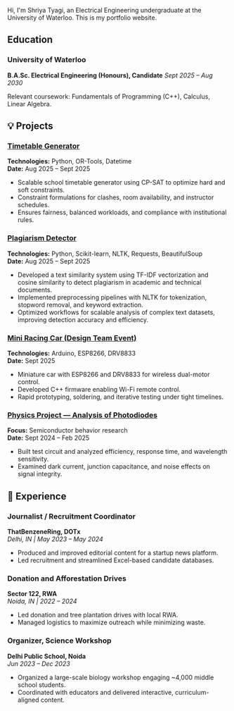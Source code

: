Hi, I'm Shriya Tyagi, an Electrical Engineering undergraduate at the University of Waterloo. This is my portfolio website.

## Education

### University of Waterloo  
**B.A.Sc. Electrical Engineering (Honours), Candidate** _Sept 2025 – Aug 2030_

Relevant coursework: Fundamentals of Programming (C++), Calculus, Linear Algebra.

## 💡 Projects

### [Timetable Generator](/timetable-generator)  
**Technologies:** Python, OR-Tools, Datetime  
**Date:** Aug 2025 – Sept 2025  

- Scalable school timetable generator using CP-SAT to optimize hard and soft constraints.  
- Constraint formulations for clashes, room availability, and instructor schedules.  
- Ensures fairness, balanced workloads, and compliance with institutional rules.

### [Plagiarism Detector](/plagiarism-detector)  
**Technologies:** Python, Scikit-learn, NLTK, Requests, BeautifulSoup  
**Date:** Aug 2025 – Sept 2025  

- Developed a text similarity system using TF-IDF vectorization and cosine similarity to detect plagiarism in academic and technical documents.  
- Implemented preprocessing pipelines with NLTK for tokenization, stopword removal, and keyword extraction.  
- Optimized workflows for scalable analysis of complex text datasets, improving detection accuracy and efficiency.

### [Mini Racing Car (Design Team Event)](/racing-car)  
**Technologies:** Arduino, ESP8266, DRV8833  
**Date:** Sept 2025  

- Miniature car with ESP8266 and DRV8833 for wireless dual-motor control.  
- Developed C++ firmware enabling Wi-Fi remote control.  
- Rapid prototyping, soldering, and iterative testing under tight timelines.

### [Physics Project — Analysis of Photodiodes](/photodiode-research)  
**Focus:** Semiconductor behavior research  
**Date:** Sept 2024 – Feb 2025  

- Built test circuit and analyzed efficiency, response time, and wavelength sensitivity.  
- Examined dark current, junction capacitance, and noise effects on signal integrity.

## 💼 Experience

### Journalist / Recruitment Coordinator  
**ThatBenzeneRing, DOTx**  
_Delhi, IN | May 2023 – May 2024_

- Produced and improved editorial content for a startup news platform.  
- Led recruitment and streamlined Excel-based candidate databases.

### Donation and Afforestation Drives  
**Sector 122, RWA**  
_Noida, IN | 2022 – 2024_

- Led donation and tree plantation drives with local RWA.  
- Managed logistics to maximize outreach while minimizing waste.

### Organizer, Science Workshop  
**Delhi Public School, Noida**  
_Jun 2023 – Dec 2023_

- Organized a large-scale biology workshop engaging ~4,000 middle school students.  
- Coordinated with educators and delivered interactive, curriculum-aligned content.
